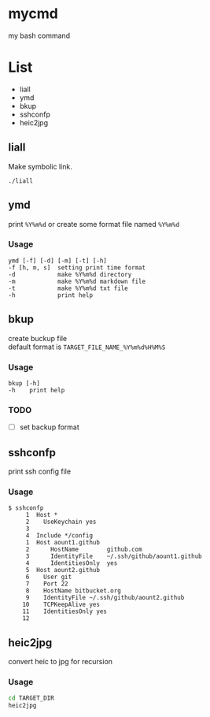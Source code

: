 # mycmd
my bash command

# List

- liall
- ymd
- bkup
- sshconfp
- heic2jpg

## liall

Make symbolic link.

```
./liall
```

## ymd

print `%Y%m%d` or create some format file named `%Y%m%d`

### Usage

```
ymd [-f] [-d] [-m] [-t] [-h]
-f [h, m, s]  setting print time format
-d            make %Y%m%d directory
-m            make %Y%m%d markdown file
-t            make %Y%m%d txt file
-h            print help
```

## bkup

create buckup file  
default format is `TARGET_FILE_NAME_%Y%m%d%H%M%S`

### Usage

```
bkup [-h]
-h    print help
```

### TODO

- [ ] set backup format

## sshconfp

print ssh config file

### Usage

```
$ sshconfp
     1	Host *
     2	  UseKeychain yes
     3
     4	Include */config
     1	Host aount1.github
     2	    HostName        github.com
     3	    IdentityFile    ~/.ssh/github/aount1.github
     4	    IdentitiesOnly  yes
     5	Host aount2.github
     6	  User git
     7	  Port 22
     8	  HostName bitbucket.org
     9	  IdentityFile ~/.ssh/github/aount2.github
    10	  TCPKeepAlive yes
    11	  IdentitiesOnly yes
    12
```

## heic2jpg

convert heic to jpg for recursion

### Usage

```bash
cd TARGET_DIR
heic2jpg
```
